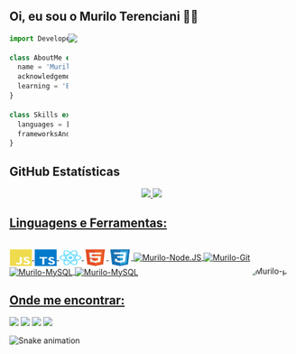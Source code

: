 ## Oi, eu sou o Murilo Terenciani 👨‍💻

<img align="right" width="400" src="https://camo.githubusercontent.com/cae12fddd9d6982901d82580bdf321d81fb299141098ca1c2d4891870827bf17/68747470733a2f2f6d69726f2e6d656469756d2e636f6d2f6d61782f313336302f302a37513379765349765f7430696f4a2d5a2e676966" />

```Typescript
import Developer from 'Murilohim';

class AboutMe extends Developer {
  name = 'Murilo Terenciani';
  acknowledgements = 'Full stack Developer';
  learning = 'Back end';
}

class Skills extends Developer {
  languages = ['JavaScript', 'TypeScript'];
  frameworksAndLibs = ['React', 'Express', 'Axios', 'Knex', 'MySQL', 'styled-components', 'material-ui', 'Others'];
}
```

## GitHub Estatísticas

<div align="center">
  <a href="https://github.com/Murilohim">
  <img height="180em" src="http://github-readme-stats-two-rosy.vercel.app//api?username=Murilohim&show_icons=true&theme=aura_dark&include_all_commits=true&count_private=true"/>
  <img height="180em" src="http://github-readme-stats-two-rosy.vercel.app/api/top-langs/?username=Murilohim&layout=compact&langs_count=10&theme=aura_dark"/>
</div>

## Linguagens e Ferramentas:
  
<div style="display: inline_block"><br>
  <img align="center" alt="Murilo-Js" height="30" width="40" src="https://raw.githubusercontent.com/devicons/devicon/master/icons/javascript/javascript-plain.svg">
  <img align="center" alt=Murilo-Ts" height="30" width="40" src="https://raw.githubusercontent.com/devicons/devicon/master/icons/typescript/typescript-plain.svg">
  <img align="center" alt="Murilo-React" height="30" width="40" src="https://raw.githubusercontent.com/devicons/devicon/master/icons/react/react-original.svg">
  <img align="center" al=Murilo-HTML" height="30" width="40" src="https://raw.githubusercontent.com/devicons/devicon/master/icons/html5/html5-original.svg">
  <img align="center" alt="Murilo-CSS" height="30" width="40" src="https://raw.githubusercontent.com/devicons/devicon/master/icons/css3/css3-original.svg">
  <img align="center" alt="Murilo-Node.JS" height="30" width="40" src="https://cdn.jsdelivr.net/gh/devicons/devicon/icons/nodejs/nodejs-original.svg">
  <img align="center" alt="Murilo-Git" height="30" width="40" src="https://cdn.jsdelivr.net/gh/devicons/devicon/icons/git/git-original.svg">
  <img align="center" alt="Murilo-MySQL" height="30" width="40" src="https://cdn.jsdelivr.net/gh/devicons/devicon/icons/mysql/mysql-original.svg">
  <img align="center" alt="Murilo-MySQL" height="30" width="40" src="https://cdn.jsdelivr.net/gh/devicons/devicon/icons/npm/npm-original-wordmark.svg">
  <img align="right" alt="Murilo-pic" height="150" style="border-radius:50px;" src="https://media.discordapp.net/attachments/923685331537129545/923702670286544936/output_Ks05Ik.gif?width=540&height=540">
</div>


## Onde me encontrar:
  
<div> 
  <a href="https://instagram.com/murilohim" target="_blank"><img src="https://img.shields.io/badge/-Instagram-%23E4405F?style=for-the-badge&logo=instagram&logoColor=white" target="_blank"></a>
 <a href="https://discord.gg/eR2QJgHYqs" target="_blank"><img src="https://img.shields.io/badge/Discord-7289DA?style=for-the-badge&logo=discord&logoColor=white" target="_blank"></a> 
  <a href = "mailto:murilo.terenciani@gmail.com"><img src="https://img.shields.io/badge/Gmail-D14836?style=for-the-badge&logo=gmail&logoColor=white" target="_blank"></a>
  <a href="https://www.linkedin.com/in/muriloterenciani/" target="_blank"><img src="https://img.shields.io/badge/-LinkedIn-%230077B5?style=for-the-badge&logo=linkedin&logoColor=white" target="_blank"></a> 
 
  ![Snake animation](https://github.com/Murilohim/Murilohim/blob/output/github-contribution-grid-snake.svg)
 
</div>
